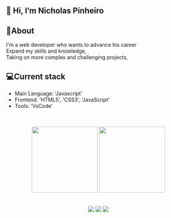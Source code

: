 ## 👋 Hi, I’m Nicholas Pinheiro

## 👤About
I'm a web developer who wants to advance his career </br>
Expand my skills and knowledge, </br>
Taking on more complex and challenging projects, </br>

## 💻Current stack
- Main Language: 'Javascript'
- Frontend: 'HTML5', 'CSS3', 'JavaScript'
- Tools: 'VsCode'

</br>
</br>

<div align="center">
  <img height="180em" src="https://github-readme-stats.vercel.app/api?username=nicholasvp&show_icons=true&theme=merko&include_all_commits=true&count_private=true"/>
  <img height="180em" src="https://github-readme-stats.vercel.app/api/top-langs/?username=nicholasvp&layout=compact&langs_count=7&theme=merko"/>
</div>

</br>
</br>

<div align="center"> 
  <a href="https://www.linkedin.com/in/nicholas-pinheiro-32b3a4247/" target="_blank"><img src="https://img.shields.io/badge/-LinkedIn-%230077B5?style=for-the-badge&logo=linkedin&logoColor=white" target="_blank"></a>
  <a href = "mailto:nicholasvpinheiron@gmail.com"><img src="https://img.shields.io/badge/-Gmail-%23333?style=for-the-badge&logo=gmail&logoColor=white" target="_blank"></a>
  <a href="https://instagram.com/nicholasvinicius_" target="_blank"><img src="https://img.shields.io/badge/-Instagram-%23E4405F?style=for-the-badge&logo=instagram&logoColor=white" target="_blank"></a>
</div>
